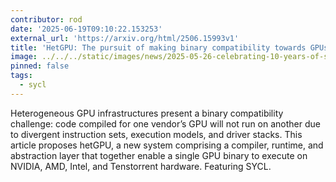 ```yaml
---
contributor: rod
date: '2025-06-19T09:10:22.153253'
external_url: 'https://arxiv.org/html/2506.15993v1'
title: 'HetGPU: The pursuit of making binary compatibility towards GPUs'
image: ../../../static/images/news/2025-05-26-celebrating-10-years-of-sycl.webp
pinned: false
tags:
  - sycl
---
```


Heterogeneous GPU infrastructures present a binary compatibility challenge: code 
compiled for one vendor’s GPU will not run on another due to divergent instruction sets, 
execution models, and driver stacks. This article proposes  hetGPU, a new system comprising 
a compiler, runtime, and abstraction layer that together enable a single GPU binary to execute 
on NVIDIA, AMD, Intel, and Tenstorrent hardware. Featuring SYCL. 
